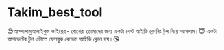 # Takim_best_tool
😍আস্সালামুআলাইকুম ভাইয়েরা- বোনেরা তোমাদের জন্য একটা বেস্ট আইডি ক্লোনিং টুল নিয়ে আসলাম।😇 একটা আপডেটের টুল এটাতে ফেসবুক রেনডম আইডি ক্লোন হয়।😘

